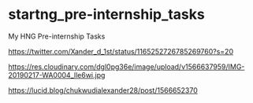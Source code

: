 # startng_pre-internship_tasks
My HNG Pre-internship Tasks

https://twitter.com/Xander_d_1st/status/1165252726785269760?s=20

https://res.cloudinary.com/dgl0pg36e/image/upload/v1566637959/IMG-20190217-WA0004_lle6wi.jpg

https://lucid.blog/chukwudialexander28/post/1566652370
